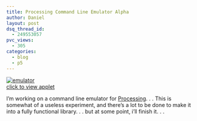 ```yaml
---
title: Processing Command Line Emulator Alpha
author: Daniel
layout: post
dsq_thread_id:
  - 249553057
pvc_views:
  - 305
categories:
  - blog
  - p5
---
```

<p><a href="http://shiffman.net/p5/emulator"><img src="http://shiffman.net/p5/emulator/emulator.jpg" alt="emulator"/></a><br />
<a href="http://shiffman.net/p5/emulator">click to view applet</a></p>
<p>I&#8217;m working on a command line emulator for <a href="http://www.processing.org">Processing</a>. . . This is somewhat of a useless experiment, and there&#8217;s a lot to be done to make it into a fully functional library. . . but at some point, i&#8217;ll finish it. . .</p>
